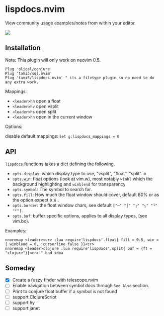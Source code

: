 # lispdocs.nvim

View community usage examples/notes from within your editor.

![](./docs/preview.gif)


## Installation

Note: This plugin will only work on neovim 0.5.

```vim
Plug 'olical/conjure'
Plug 'tami5/sql.nvim'
Plug 'tami5/lispdocs.nvim' " its a filetype plugin so no need to do any extra work.
```

Mappings:

- `<leader>hh` open a float
- `<leader>hv` open vsplit
- `<leader>hs` open split
- `<leader>hn` open in the current window

Options:

disable default mappings: `let g:lispdocs_mappings = 0`

## API

`lispdocs` functions takes a dict defining the following.

- `opts.display`: which display type to use, "vsplit", "float", "split". o
- `opts.win`: float options (look at vim.w), most notably `winhl` which the background highlighting and `winblend` for transparency
- `opts.symbol`: The symbol to search for.
- `opts.fill`: How much the float window should cover, default 80% or as the option expect `0.8` .
- `opts.border`: the float window chars, see default `["─" "│" "╭" "╮" "╰" "╯"]`.
- `opts.buf`: buffer specific options, applies to all display types, (see vim.bo).

Examples:

```vim
nnoremap <leader><cr> :lua require'lispdocs'.float{ fill = 0.5, win = { winblend = 0, :cursorline false }}<cr>
nnoremap <leader>clojure :lua require'lispdocs'.split{ buf = {ft = "clojure"}}<cr> " bad idea
```

## Someday

- [X] Create a fuzzy finder with telescope.nvim
- [ ] Enable navigation between symbol docs through `See Also` section.
- [ ] Print to conjure float buffer if a symbol is not found
- [ ] support ClojureScript
- [ ] support hy
- [ ] support janet
